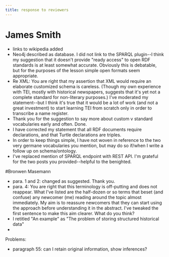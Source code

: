 ```yaml
---
title: response to reviewers
---
```

# James Smith

- links to wikipedia added
- Neo4j described as database. I did not link to the SPARQL plugin--I think my suggestion that it doesn't provide "ready access" to open RDF standards is at least somewhat accurate. Obviously this is debatable, but for the purposes of the lesson simple open formats seem appropriate.
- Re XML: You are right that my assertion that XML would require an elaborate customized schema is careless. (Though my own experience with TEI, mostly with historical newspapers, suggests that it's yet not a complete standard for non-literary purposes.) I've moderated my statement--but I think it's true that it would be a lot of work (and not a great investment) to start learning TEI from scratch only in order to transcribe a name register.
- Thank you for the suggestion to say more about custom v standard vocabularies early and often. Done.
- I have corrected my statement that all RDF documents require declarations, and that Turtle declarations are triples.
- In order to keep things simple, I have not woven in reference to the two very germane vocabularies you mention, but may do so if/when I write a follow up on schema/ontology.
- I've replaced mention of SPARQL endpoint with REST API. I'm grateful for the two posts you provided--helpful to the benighted.

#Bronwen Masemann
- para. 1 and 2: changed as suggested. Thank you.
- para. 4: You are right that this terminology is off-putting and does not reappear. What I've listed are the half-dozen or so terms that beset (and confuse) any newcomer (me) reading around the topic almost immediately. My aim is to reassure newcomers that they can start using the approach before understanding it in the abstract. I've tweaked the first sentence to make this aim clearer. What do you think?
- I retitled "An example" as "The problem of storing structured historical data"
- 



Problems:
- paragraph 55: can I retain original information, show inferences?

